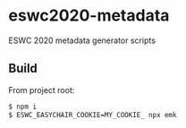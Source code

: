 # eswc2020-metadata
ESWC 2020 metadata generator scripts

## Build

From project root:

```bash
$ npm i
$ ESWC_EASYCHAIR_COOKIE=MY_COOKIE_ npx emk
```
